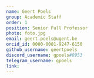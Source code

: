 ```yaml
---
name: Geert Poels
group: Academic Staff
order: 1
position: Senior Full Professor
photo: foto.jpg
email: geert.poels@ugent.be
orcid_id: 0000-0001-9247-6150
github_username: geertpoels
discord_username: gpoels#8953
telegram_username: gpoels
link: 
---
```

